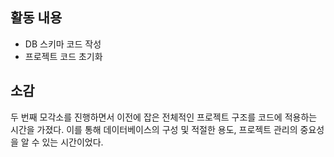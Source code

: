 ## 활동 내용

- DB 스키마 코드 작성
- 프로젝트 코드 초기화

## 소감

두 번째 모각소를 진행하면서 이전에 잡은 전체적인 프로젝트 구조를 코드에 적용하는 시간을 가졌다. 이를 통해 데이터베이스의 구성 및 적절한 용도, 프로젝트 관리의 중요성을 알 수 있는 시간이었다.
